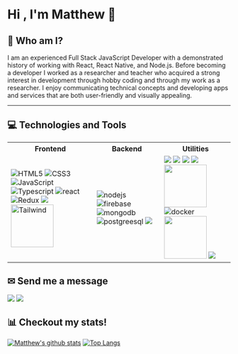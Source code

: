 # Hi , I'm Matthew 👋


## 👨 Who am I?
I am an experienced Full Stack JavaScript Developer with a demonstrated history of working with React, React Native, and Node.js. Before becoming a developer I worked as a researcher and teacher who acquired a strong interest in development through hobby coding and through my work as a researcher. I enjoy communicating technical concepts and developing apps and services that are both user-friendly and visually appealing. 


---
## 💻 Technologies and Tools

<table>
<tr>
<th> Frontend </th>
<th> Backend </th>
  <th> Utilities </th>
</tr>
<tr>
<td>
<img src="https://img.icons8.com/color/96/000000/html-5.png" alt="HTML5"/>
<img src="https://img.icons8.com/color/96/000000/css3.png" alt="CSS3"/>
<img src="https://img.icons8.com/color/96/000000/javascript.png" alt="JavaScript"/>
<img src="https://img.icons8.com/color/96/000000/typescript.png" alt="Typescript"/>
<img src="https://img.icons8.com/color/96/000000/react-native.png" alt="react"/>
<img src="https://img.icons8.com/color/96/000000/redux.png" alt="Redux"/>
<img src="https://img.icons8.com/color/96/000000/material-ui.png"/>
<img src="https://tailwindcss.com/_next/static/media/tailwindcss-mark.79614a5f61617ba49a0891494521226b.svg" alt="Tailwind" height="96" width="96"/>
</td>
<td>
<img src="https://img.icons8.com/color/96/000000/nodejs.png" alt="nodejs"/>
<img src="https://img.icons8.com/color/96/000000/firebase.png" alt="firebase"/>
<img src="https://img.icons8.com/color/96/000000/mongodb.png" alt="mongodb"/>
<img src="https://img.icons8.com/color/96/000000/postgreesql.png" alt="postgreesql"/>
  <img src="https://img.icons8.com/color/96/000000/amazon-web-services.png"/>
</td>
<td>
  <img src="https://img.icons8.com/color/96/git.png" />
  <img src="https://img.icons8.com/material-outlined/96/000000/github.png"/>
  <img src="https://img.icons8.com/color/96/000000/gitlab.png"/>
  <img src="https://img.icons8.com/color/96/000000/npm.png"/>
  <img src="https://avatars.githubusercontent.com/u/22247014?s=88&v=4" height="96" width="96"/>
  <img src="https://img.icons8.com/color/96/000000/docker.png" alt="docker"/>
  <img src="https://img.icons8.com/external-tal-revivo-shadow-tal-revivo/external-jest-can-collect-code-coverage-information-from-entire-projects-logo-shadow-tal-revivo.png" height="96" width="96"/>
  <img src="https://testing-library.com/img/octopus-64x64.png" />
  </td>
</tr>
</table>


## ✉ Send me a message

[<img src="https://img.icons8.com/color/96/000000/linkedin.png"/>](https://www.linkedin.com/in/matthew-plowey/)
[<img src="https://img.icons8.com/fluent/96/000000/gmail.png"/>](mailto:matthew.plowey@gmail.com?subject=[GitHub])

## 📊 Checkout my stats!

[![Matthew's github stats](https://github-readme-stats.vercel.app/api?username=mplowey28)](https://github.com/mplowey28/github-readme-stats)
[![Top Langs](https://github-readme-stats.vercel.app/api/top-langs/?username=mplowey28&layout=compact)](https://github.com/mplowey28/github-readme-stats)
